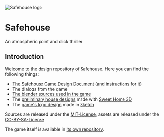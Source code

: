 ![Safehouse logo](logo.png)

# Safehouse

An atmospheric point and click thriller

## Introduction

Welcome to the design repository of Safehouse. Here you can find the following things:

* [The Safehouse Game Design Document](design/gdd.md) (and [instructions](design/gdd_design.md) for it)
* [The dialogs from the game](design/dialogs)
* [The blender sources used in the game](design/blender)
* The [preliminary house designs](design/house.sh3d) made with [Sweet Home 3D](http://www.sweethome3d.com/de/)
* The [game's logo design](design/Logo.sketch) made in [Sketch](https://www.sketch.com/)

Sources are released under the [MIT-License](LICENSE), assets are released under the [CC-BY-SA-License](CC-LICENSE.md)

The game itself is available in [its own repository](https://github.com/deep-entertainment/safehouse-game).